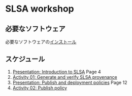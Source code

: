 # SLSA workshop

## 必要なソフトウェア
必要なソフトウェアの[インストール](./install.md)

## スケジュール
1. [Presentation: Introduction to SLSA](https://github.com/slsa-framework/oss-na24-slsa-workshop/releases/download/materials/presentation.pdf) Page 4
2. [Activity 01: Generate and verify SLSA provenance](./activities/01/readme.md)
3. [Presentation: Publish and deployment policies](https://github.com/slsa-framework/oss-na24-slsa-workshop/releases/download/materials/presentation.pdf) Page 12
4. [Activity 02: Publish policy](./activities/02/readme.md)
